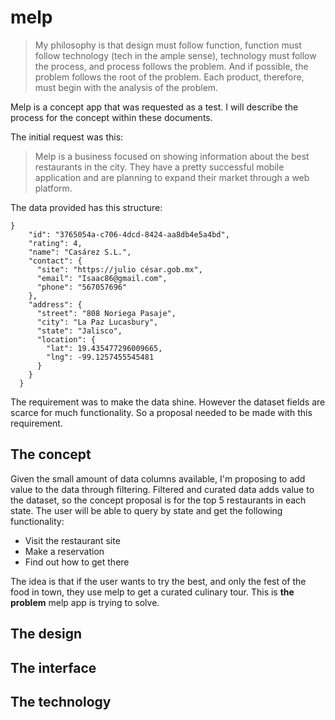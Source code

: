 # melp

> My philosophy is that design must follow function, function must follow technology (tech in the ample sense), technology must follow the process, and process follows the problem. And if possible, the problem follows the root of the problem. Each product, therefore, must begin with the analysis of the problem.

Melp is a concept app that was requested as a test. I will describe the process for the concept within these documents.

The initial request was this:

> Melp is a business focused on showing information about the best restaurants in the
city. They have a pretty successful mobile application and are planning to expand
their market through a web platform.

The data provided has this structure:
```
}
    "id": "3765054a-c706-4dcd-8424-aa8db4e5a4bd",
    "rating": 4,
    "name": "Casárez S.L.",
    "contact": {
      "site": "https://julio césar.gob.mx",
      "email": "Isaac86@gmail.com",
      "phone": "567057696"
    },
    "address": {
      "street": "808 Noriega Pasaje",
      "city": "La Paz Lucasbury",
      "state": "Jalisco",
      "location": {
        "lat": 19.435477296009665,
        "lng": -99.1257455545481
      }
    }
  }
  ```

The requirement was to make the data shine. However the dataset fields are scarce for much functionality. So a proposal needed to be made with this requirement.

## The concept

Given the small amount of data columns available, I'm proposing to add value to the data through filtering. Filtered and curated data adds value to the dataset, so the concept proposal is for the top 5 restaurants in each state. The user will be able to query by state and get the following functionality:
- Visit the restaurant site
- Make a reservation
- Find out how to get there

The idea is that if the user wants to try the best, and only the fest of the food in town, they use melp to get a curated culinary tour. This is **the problem** melp app is trying to solve.

## The design

## The interface

## The technology
